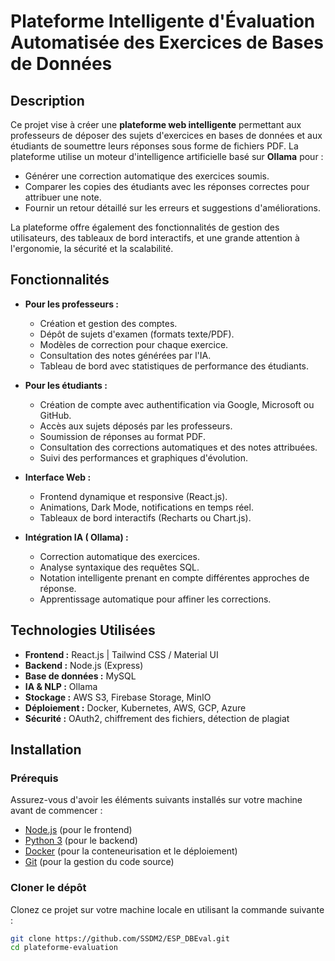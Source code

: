 # Plateforme Intelligente d'Évaluation Automatisée des Exercices de Bases de Données

## Description

Ce projet vise à créer une **plateforme web intelligente** permettant aux professeurs de déposer des sujets d'exercices en bases de données et aux étudiants de soumettre leurs réponses sous forme de fichiers PDF. La plateforme utilise un moteur d'intelligence artificielle basé sur **Ollama** pour :

- Générer une correction automatique des exercices soumis.
- Comparer les copies des étudiants avec les réponses correctes pour attribuer une note.
- Fournir un retour détaillé sur les erreurs et suggestions d'améliorations.

La plateforme offre également des fonctionnalités de gestion des utilisateurs, des tableaux de bord interactifs, et une grande attention à l'ergonomie, la sécurité et la scalabilité.

## Fonctionnalités

- **Pour les professeurs :**
  - Création et gestion des comptes.
  - Dépôt de sujets d'examen (formats texte/PDF).
  - Modèles de correction pour chaque exercice.
  - Consultation des notes générées par l'IA.
  - Tableau de bord avec statistiques de performance des étudiants.
  
- **Pour les étudiants :**
  - Création de compte avec authentification via Google, Microsoft ou GitHub.
  - Accès aux sujets déposés par les professeurs.
  - Soumission de réponses au format PDF.
  - Consultation des corrections automatiques et des notes attribuées.
  - Suivi des performances et graphiques d'évolution.

- **Interface Web :**
  - Frontend dynamique et responsive (React.js).
  - Animations, Dark Mode, notifications en temps réel.
  - Tableaux de bord interactifs (Recharts ou Chart.js).

- **Intégration IA ( Ollama) :**
  - Correction automatique des exercices.
  - Analyse syntaxique des requêtes SQL.
  - Notation intelligente prenant en compte différentes approches de réponse.
  - Apprentissage automatique pour affiner les corrections.

## Technologies Utilisées

- **Frontend :** React.js | Tailwind CSS / Material UI
- **Backend :**  Node.js (Express)
- **Base de données :** MySQL
- **IA & NLP :** Ollama
- **Stockage :** AWS S3, Firebase Storage, MinIO
- **Déploiement :** Docker, Kubernetes, AWS, GCP, Azure
- **Sécurité :** OAuth2, chiffrement des fichiers, détection de plagiat

## Installation

### Prérequis

Assurez-vous d'avoir les éléments suivants installés sur votre machine avant de commencer :

- [Node.js](https://nodejs.org/) (pour le frontend)
- [Python 3](https://www.python.org/) (pour le backend)
- [Docker](https://www.docker.com/) (pour la conteneurisation et le déploiement)
- [Git](https://git-scm.com/) (pour la gestion du code source)

### Cloner le dépôt

Clonez ce projet sur votre machine locale en utilisant la commande suivante :

```bash
git clone https://github.com/SSDM2/ESP_DBEval.git
cd plateforme-evaluation
